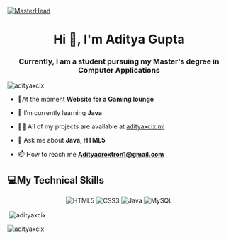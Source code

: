 [![MasterHead](https://holopin.me/adityaxcix)](https://holopin.io/@adityaxcix)
<h1 align="center">Hi 👋, I'm Aditya Gupta</h1>
<h3 align="center">Currently, I am a student pursuing my Master's degree in Computer Applications</h3>

<p align="left"> <img src="https://komarev.com/ghpvc/?username=adityaxcix&label=Profile%20views&color=0e75b6&style=flat" alt="adityaxcix" /> </p>

- 🔭At the moment **Website for a Gaming lounge**

- 🌱 I’m currently learning **Java**

- 👨‍💻 All of my projects are available at [adityaxcix.ml](adityaxcix.ml)

- 💬 Ask me about **Java, HTML5**

- 📫 How to reach me **Adityacroxtron1@gmail.com**


## 💻My Technical Skills

<p align="center">
    
 <img alt="HTML5" src="https://img.shields.io/badge/html5-%23E34F26.svg?&style=for-the-badge&logo=html5&logoColor=white" />
 <img alt="CSS3" src="https://img.shields.io/badge/css3-%231572B6.svg?&style=for-the-badge&logo=css3&logoColor=white" />
 <img alt="Java" src="https://img.shields.io/badge/java-%23ED8B00.svg?&style=for-the-badge&logo=java&logoColor=white" />
 <img alt="MySQL" src="https://img.shields.io/badge/MySQL-00000F?style=for-the-badge&logo=mysql&logoColor=white" />

<!--  <img alt="VS Code" src="https://img.shields.io/badge/Visual_Studio_Code-0078D4?style=for-the-badge&logo=visual%20studio%20code&logoColor=white" /> -->
 
 </p>
 

<p>&nbsp;<img align="center" src="https://github-readme-stats.vercel.app/api?username=adityaxcix&show_icons=true&locale=en&theme=react" alt="adityaxcix" /></p>

<p><img align="center" src="https://github-readme-streak-stats.herokuapp.com/?user=adityaxcix&theme=react" alt="adityaxcix" /></p>

